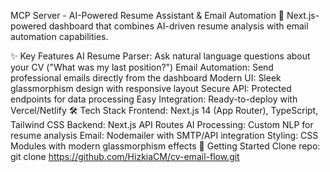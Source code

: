 MCP Server - AI-Powered Resume Assistant & Email Automation
🚀 Next.js-powered dashboard that combines AI-driven resume analysis with email automation capabilities.

✨ Key Features
AI Resume Parser: Ask natural language questions about your CV ("What was my last position?")
Email Automation: Send professional emails directly from the dashboard
Modern UI: Sleek glassmorphism design with responsive layout
Secure API: Protected endpoints for data processing
Easy Integration: Ready-to-deploy with Vercel/Netlify
🛠️ Tech Stack
Frontend: Next.js 14 (App Router), TypeScript, Tailwind CSS
Backend: Next.js API Routes
AI Processing: Custom NLP for resume analysis
Email: Nodemailer with SMTP/API integration
Styling: CSS Modules with modern glassmorphism effects
🚀 Getting Started
Clone repo:
git clone https://github.com/HizkiaCM/cv-email-flow.git
